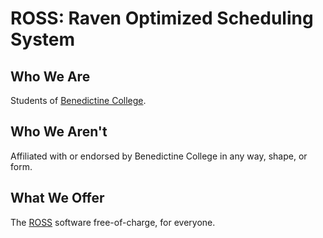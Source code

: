 # ROSS: Raven Optimized Scheduling System
## Who We Are
Students of [Benedictine College](https://www.benedictine.edu/).
## Who We Aren't
Affiliated with or endorsed by Benedictine College in any way, shape, or form.
## What We Offer
The [ROSS](https://github.com/bc-ross/ross) software free-of-charge, for everyone.
